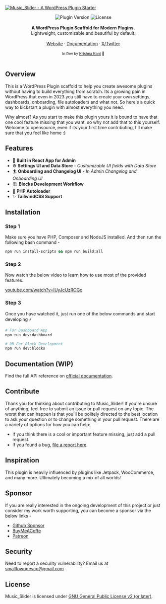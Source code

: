 <a href="https://smalltowndev.com/"><img alt="Music_Slider - A WordPress Plugin Starter" src="https://raw.githubusercontent.com/smalltowndev/music-slider/main/assets/img/plugin-header.png"/></a>

<div align="center">
    <img src="https://img.shields.io/github/package-json/version/smalltowndev/music-slider" alt="Plugin Version" />
    <img src="https://img.shields.io/badge/license-GPL--2.0%2B-red.svg" alt="License" />
</div>

<br />
<div align="center"><strong>A WordPress Plugin Scaffold for Modern Plugins.</strong></div>
<div align="center">Lightweight, customizable and beautiful by default.</div>
<br />
<div align="center">
<a href="https://music-slider.smalltowndev.com">Website</a> 
<span> · </span>
<a href="https://music-slider.smalltowndev.com/docs">Documentation</a> 
<span> · </span>
<a href="https://twitter.com/smalltowndevco">X/Twitter</a>
</div>

<br />
<div align="center">
  <sub>In Dev by <a href="https://twitter.com/lushkant">Krishna Kant</a> 👋</sub>
</div>

<br />

## Overview

This is a WordPress Plugin scaffold to help you create awesome plugins without having to build everything from scratch. Its a growing pain in WordPress that even in 2023 you still have to create your own settings, dashboards, onboarding, file autoloaders and what not. So here's a quick way to kickstart a plugin with almost everything you need.

Why almost? As you start to make this plugin yours it is bound to have that one cool feature missing that you want, so why not add that to this yourself. Welcome to opensource, even if its your first time contributing, I'll make sure that you feel like home :)

## Features

- 🚀 **Built in React App for Admin**
- ⚙️ **Settings UI and Data Store** - _Customizable UI fields with Data Store_
- 🏄‍️ **Onboarding and Changelog UI** - _In Admin Changelog and Onboarding UI_
- 🏗️ **Blocks Development Workflow**
- 📂 **PHP Autoloader**
- ✨ **TailwindCSS Support**

## Installation

### Step 1

Make sure you have PHP, Composer and NodeJS installed. And then run the following bash command -

```sh
npm run install-scripts && npm run build:all
```

### Step 2

Now watch the below video to learn how to use most of the provided features.

[youtube.com/watch?v=IUyJcUzROGc](https://www.youtube.com/watch?v=IUyJcUzROGc)

### Step 3

Once you have watched it, just run one of the below commands and start developing ⚡️

```bash
# For Dashboard App
npm run dev:dashboard

# OR For Block Development
npm run dev:blocks
```

## Documentation (WIP)

Find the full API reference on [official documentation](https://music-slider.smalltowndev.com/docs).

## Contribute

Thank you for thinking about contributing to Music_Slider! If you're unsure of anything, feel free to submit an issue or pull request on any topic. The worst that can happen is that you'll be politely directed to the best location to ask your question or to change something in your pull request. There are a variety of options for how you can help:

- If you think there is a cool or important feature missing, just add a pull request.
- If you found a bug, [file a report here](https://github.com/smalltowndev/music-slider/issues/new?assignees=&labels=%5BType%5D+Bug&template=bug-report.yml).

## Inspiration

This plugin is heavily influenced by plugins like Jetpack, WooCommerce, and many more. Ultimately becoming a mix of all worlds!

## Sponsor

If you are really interested in the ongoing development of this project or just consider my work worth supporting, you can become a sponsor via the below links -

- [Github Sponsor](https://github.com/sponsors/lushkant?frequency=one-time)
- [BuyMeACoffe](https://buymeacoffee.com/smalltowndev)
- [Patreon](https://www.patreon.com/smalltowndev)

## Security

Need to report a security vulnerability? Email us at [smalltowndevco@gmail.com](mailto:smalltowndevco@gmail.com).

## License

Music_Slider is licensed under [GNU General Public License v2 (or later)](./license.txt).
